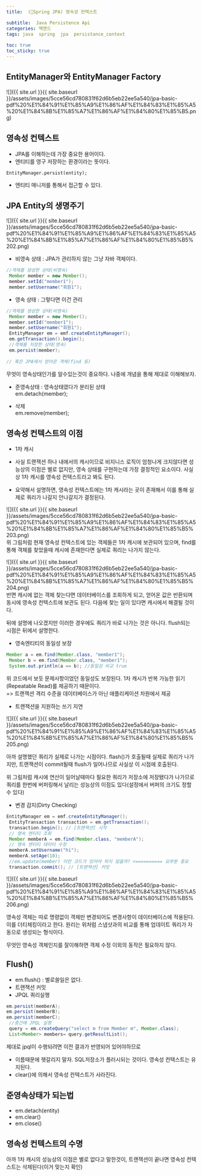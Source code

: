```yaml
---
title:  (🍃Spring JPA) 영속성 컨텍스트

subtitle:  Java Persistence Api
categories: 백엔드 
tags: java  spring  jpa  persistance_context
 
toc: true
toc_sticky: true
---
```


  
##  EntityManager와 EntityManager Factory  
  
![]({{ site.url }}{{ site.baseurl }}/assets/images/5cce56cd780831f62d6b5eb22ee5a540/jpa-basic-pdf%20%E1%84%91%E1%85%A9%E1%86%AF%E1%84%83%E1%85%A5%20%E1%84%8B%E1%85%A7%E1%86%AF%E1%84%80%E1%85%B5.png)  
  
  
## 영속성 컨텍스트  
- JPA를 이해하는데 가장 중요한 용어이다.  
- 엔티티를 영구 저장하는 환경이라는 뜻이다.  
  
`EntityManager.persist(entity);`  
  
- 엔티티 매니저를 통해서 접근할 수 있다.  
  
  
## JPA Entity의 생명주기  
  
![]({{ site.url }}{{ site.baseurl }}/assets/images/5cce56cd780831f62d6b5eb22ee5a540/jpa-basic-pdf%20%E1%84%91%E1%85%A9%E1%86%AF%E1%84%83%E1%85%A5%20%E1%84%8B%E1%85%A7%E1%86%AF%E1%84%80%E1%85%B5%202.png)  
  
- 비영속 상태 : JPA가 관리하지 않는 그냥 자바 객체이다.  
```java  
//객체를 생성한 상태(비영속)  
 Member member = new Member();  
 member.setId("member1");  
 member.setUsername("회원1");   
```  
  
- 영속 상태 : 그렇다면 이건 관리  
```java  
//객체를 생성한 상태(비영속)  
 Member member = new Member();  
 member.setId("member1");  
 member.setUsername("회원1");  
 EntityManager em = emf.createEntityManager();  
 em.getTransaction().begin();  
 //객체를 저장한 상태(영속)  
 em.persist(member);  
  
// 혹은 JPA에서 얻어온 객체(find 등)  
```  
  
무엇이 영속상태인가를 알수있는것이 중요하다. 나중에 개념을 통해 제대로 이해해보자.  
  
- 준영속상태 : 영속상태였다가 분리된 상태  
em.detach(member);  
  
- 삭제  
em.remove(member);  
  
  
  
## 영속성 컨텍스트의 이점  
- 1차 캐시  
- 사실 트랜잭션 하나 내에서의 캐시이므로 비지니스 로직이 엄청나게 크지않다면 성능상의 이점은 별로 없지만, 영속 상태를 구현하는데 가장 결정적인 요소이다. 사실상 1차 캐시를 영속성 컨텍스트라고 봐도 된다.  
  
- 요약해서 설명하면, 영속성 컨텍스트에는 1차 캐시라는 곳이 존재해서 이를 통해 실제로 쿼리가 나갈지 안나갈지가 결정된다.  
  
![]({{ site.url }}{{ site.baseurl }}/assets/images/5cce56cd780831f62d6b5eb22ee5a540/jpa-basic-pdf%20%E1%84%91%E1%85%A9%E1%86%AF%E1%84%83%E1%85%A5%20%E1%84%8B%E1%85%A7%E1%86%AF%E1%84%80%E1%85%B5%203.png)  
위 그림처럼 현재 영속성 컨텍스트에 있는 객체들은 1차 캐시에 보관되어 있으며, find를 통해 객체를 찾았을때 캐시에 존재한다면 실제로 쿼리는 나가지 않는다.  
  
  
![]({{ site.url }}{{ site.baseurl }}/assets/images/5cce56cd780831f62d6b5eb22ee5a540/jpa-basic-pdf%20%E1%84%91%E1%85%A9%E1%86%AF%E1%84%83%E1%85%A5%20%E1%84%8B%E1%85%A7%E1%86%AF%E1%84%80%E1%85%B5%204.png)  
반면 캐시에 없는 객체 찾는다면 데이터베이스를 조회하게 되고, 얻어온 값은 반환되며 동시에 영속성 컨텍스트에 보관도 된다. 다음에 찾는 일이 있다면 캐시에서 해결될 것이다.  
  
뒤에 설명에 나오겠지만 이러한 경우에도 쿼리가 바로 나가는 것은 아니다. flush되는 시점은 뒤에서 설명한다.  
  
- 영속엔티티의 동일성 보장  
```java  
Member a = em.find(Member.class, "member1");  
 Member b = em.find(Member.class, "member1");  
 System.out.println(a == b); //동일성 비교 true  
```  
  
위 코드에서 보듯 문제사항이었던 동일성도 보장된다. 1차 캐시가 반복 가능한 읽기(Repeatable Read)를 제공하기 때문이다.  
=> 트랜잭션 격리 수준을 데이터베이스가 아닌 애플리케이션 차원에서 제공  
  
  
- 트랜잭션을 지원하는 쓰기 지연  
  
![]({{ site.url }}{{ site.baseurl }}/assets/images/5cce56cd780831f62d6b5eb22ee5a540/jpa-basic-pdf%20%E1%84%91%E1%85%A9%E1%86%AF%E1%84%83%E1%85%A5%20%E1%84%8B%E1%85%A7%E1%86%AF%E1%84%80%E1%85%B5%205.png)  
  
아까 설명했던 쿼리가 실제로 나가는 시점이다. flash()가 호출될때 실제로 쿼리가 나가지만, 트랜잭션이 commit될때 flush가 일어나므로 사실상 이 시점에 호출된다.  
  
위 그림처럼 캐시에 연산이 일어날때마다 필요한 쿼리가 저장소에 저장됐다가 나가므로 쿼리를 한번에 버퍼링해서 날리는 성능상의 이점도 있다(설정에서 버퍼의 크기도 정할 수 있다)  
  
- 변경 감지(Dirty Checking)  
```java  
EntityManager em = emf.createEntityManager();  
 EntityTransaction transaction = em.getTransaction();  
 transaction.begin(); // [트랜잭션] 시작  
 // 영속 엔티티 조회  
 Member memberA = em.find(Member.class, "memberA");  
 // 영속 엔티티 데이터 수정  
 memberA.setUsername("hi");  
 memberA.setAge(10);  
 //em.update(member) 이런 코드가 있어야 하지 않을까? <========== 요부분 중요  
 transaction.commit(); // [트랜잭션] 커밋  
```  
![]({{ site.url }}{{ site.baseurl }}/assets/images/5cce56cd780831f62d6b5eb22ee5a540/jpa-basic-pdf%20%E1%84%91%E1%85%A9%E1%86%AF%E1%84%83%E1%85%A5%20%E1%84%8B%E1%85%A7%E1%86%AF%E1%84%80%E1%85%B5%206.png)  
  
영속성 객체는 따로 명령없이 객체만 변경되어도 변경사항이 데이터베이스에 적용된다. 이를 더티체킹이라고 한다. 원리는 위처럼 스냅샷과의 비교를 통해 업데이트 쿼리가 자동으로 생성되는 형식이다.  
  
무엇인 영속성 객체인지를 잘이해하면 객체 수정 이외의 동작은 필요하지 않다.  
  
## Flush()  
- em.flush() : 별로쓸일은 없다.  
- 트랜잭션 커밋  
- JPQL 쿼리실행  
```java  
em.persist(memberA);  
em.persist(memberB);  
em.persist(memberC);  
 //중간에 JPQL 실행  
 query = em.createQuery("select m from Member m", Member.class);  
 List<Member> members= query.getResultList();  
```  
  
제대로 jpql이 수행되려면 이전 결과가 반영되어 있어야하므로  
  
- 이름때문에 헷갈리지 말자. SQL저장소가 플러시되는 것이다. 영속성 컨텍스트는 유지된다.  
- clear()에 의해서 영속성 컨텍스트가 사라진다.  
  
## 준영속상태가 되는법  
- em.detach(entity)  
- em.clear()  
- em.close()  
  
  
## 영속성 컨텍스트의 수명  
아까 1차 캐시의 성능상의 이점은 별로 없다고 말한것이, 트랜잭션이 끝나면 영속성 컨텍스트는 삭제된다(이거 맞는지 확인)  
